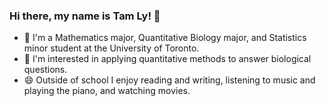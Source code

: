 ### Hi there, my name is Tam Ly! 👋

- 📘 I'm a Mathematics major, Quantitative Biology major, and Statistics minor student at the University of Toronto.
- 🌱 I'm interested in applying quantitative methods to answer biological questions.
- 😄 Outside of school I enjoy reading and writing, listening to music and playing the piano, and watching movies.
